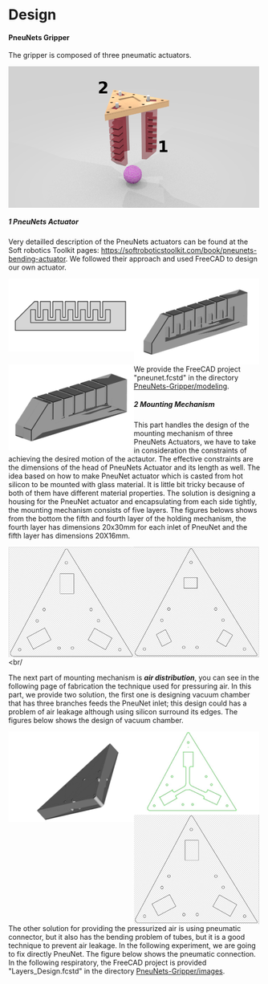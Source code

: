 Design
=======================

#### PneuNets Gripper

The gripper is composed of three pneumatic actuators. 

<img src="../images/mockup_numbers.png" align="middle" width="500"/>


##### 1 PneuNets Actuator

Very detailled description of the PneuNets actuators can be found at the Soft robotics Toolkit pages: https://softroboticstoolkit.com/book/pneunets-bending-actuator. We followed their approach and used FreeCAD to design our own actuator.

<img src="../images/design1.png" align="left" width="250"/>
<img src="../images/design3.png" align="left" width="250"/>
<img src="../images/design2.png" align="left" width="250"/>

<br/><br/><br/><br/><br/><br/><br/><br/>
We provide the FreeCAD project "pneunet.fcstd" in the directory [PneuNets-Gripper/modeling](https://github.com/SofaDefrost/Tutorials/tree/master/PneuNets-Gripper/modeling).

##### 2 Mounting Mechanism
This part handles the design of the mounting mechanism of three PneuNets Actuators, we have to take in consideration the constraints of achieving the desired motion of the actautor. The effective constraints are the dimensions of the head of PneuNets Actuator and its length as well. The idea based on how to make PneuNet actuator which is casted from hot silicon to be mounted with glass material. It is little bit tricky because of both of them have different material properties. The solution is designing a housing for the PneuNet actuator and encapsulating from each side tightly, the mounting mechanism consists of five layers.
The figures belows shows from the bottom the fifth and fourth layer of the holding mechanism, the fourth layer has dimensions 20x30mm for each inlet of PneuNet and the fifth layer has dimensions 20X16mm.

<img src="../images/fourthlayer.png" align="left" width="250"/>
<img src="../images/fifthlayer.png" align="left" width="250"/>

<br/><br/><br/><br/><br/><br/><br/><br/><br/><br/><br/><br/><br/><br/

The next part of mounting mechanism is ***air distribution***, you can see in the following page of fabrication the technique used for pressuring air. In this part, we provide two solution, the first one is designing vacuum chamber that has three branches feeds the PneuNet inlet; this design could has a problem of air leakage although using silicon surround its edges. The figures below shows the design of vacuum chamber.

<img src="../images/firstlayer1.png" align="left" width="250"/>
<img src="../images/SecondLayer.png" align="left" width="250"/>
<img src="../images/thirdlayer.png" align="left" width="250"/>
<br/><br/><br/><br/><br/><br/><br/><br/><br/><br/><br/><br/><br/>

The other solution for providing the pressurized air is using pneumatic connector, but it also has the bending problem of tubes, but it is a good technique to prevent air leakage. In the following experiment, we are going to fix directly PneuNet. The figure below shows the pneumatic connection. In the following respiratory,  the FreeCAD project is provided "Layers_Design.fcstd" in the directory [PneuNets-Gripper/images](https://github.com/SofaDefrost/Tutorials/tree/master/PneuNets-Gripper/images).







